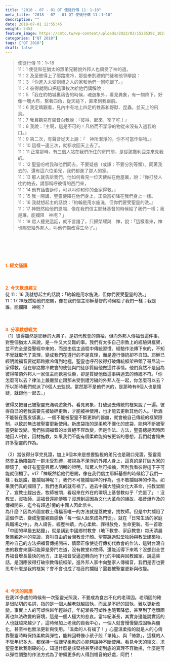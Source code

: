 ```yaml
---
title: "2018 - 07 - 01 QT 使徒行傳 11：1~18"
meta_title: "2018 - 07 - 01 QT 使徒行傳 11：1~18"
description: ""
date: 2018-07-01 12:55:45
weight: 5453
feature_image: https://cmtc.tw/wp-content/uploads/2022/03/15235392_10211799862337740_180693556567566654_o-1.webp
categories: ["QT 2018"]
tags: ["QT 2018"]
draft: false
---
```


<blockquote>使徒行傳 11：1~18<br />
11：1 使徒和在猶太的眾弟兄聽說外邦人也領受了神的道。<br />
11：2 及至彼得上了耶路撒冷，那些奉割禮的門徒和他爭辯說：<br />
11：3 「你進入未受割禮之人的家和他們一同吃飯了。」<br />
11：4 彼得就開口把這事挨次給他們講解說：<br />
11：5 「我在約帕城裏禱告的時候，魂遊象外，看見異象，有一物降下，好像一塊大布，繫著四角，從天縋下，直來到我跟前。<br />
11：6 我定睛觀看，見內中有地上四足的牲畜和野獸、昆蟲，並天上的飛鳥。<br />
11：7 我且聽見有聲音向我說：『彼得，起來，宰了吃！』<br />
11：8 我說：『主啊，這是不可的！凡俗而不潔淨的物從來沒有入過我的口。』<br />
11：9 第二次，有聲音從天上說：『　神所潔淨的，你不可當作俗物。』<br />
11：10 這樣一連三次，就都收回天上去了。<br />
11：11 正當那時，有三個人站在我們所住的房門前，是從該撒利亞差來見我的。<br />
11：12 聖靈吩咐我和他們同去，不要疑惑（或譯：不要分別等類）。同著我去的，還有這六位弟兄，我們都進了那人的家。<br />
11：13 那人就告訴我們，他如何看見一位天使站在他屋裏，說：『你打發人往約帕去，請那稱呼彼得的西門來，<br />
11：14 他有話告訴你，可以叫你和你的全家得救。』<br />
11：15 我一開講，聖靈便降在他們身上，正像當初降在我們身上一樣。<br />
11：16 我就想起主的話說：『約翰是用水施洗，但你們要受聖靈的洗。』<br />
11：17 神既然給他們恩賜，像在我們信主耶穌基督的時候給了我們一樣；我是誰，能攔阻　神呢？」<br />
11：18 眾人聽見這話，就不言語了，只歸榮耀與　神，說：「這樣看來，神也賜恩給外邦人，叫他們悔改得生命了。」</blockquote><br />
&nbsp;<br />
<br />
&nbsp;<br />
<br />
<span style="color: #ff6600;"><strong>1. </strong><strong>經文誦讀</strong></span><br />
<br />
<span style="color: #ff6600;"><strong> </strong></span><br />
<br />
<span style="color: #ff6600;"><strong>2. 今天默想</strong><strong>經文<br />
</strong></span>徒 11：16 我就想起主的話說：「約翰是用水施洗，但你們要受聖靈的洗。」<br />
11：17 神既然給他們恩賜，像在我們信主耶穌基督的時候給了我們一樣；我是誰，能攔阻　神呢？<br />
<br />
&nbsp;<br />
<br />
<span style="color: #ff6600;"><strong>3. 分享默想經文<br />
</strong></span>（1）彼得雖然是耶穌的大弟子，是初代教會的領袖，但向外邦人傳福音這件事，對整個猶太人來說，是一件又大又難的事。我們有太多自己宗教上的經驗與框架，並不完全是從聖經中來的，而是由信主過程中傳統習慣、經驗作法傳下來的，不知不覺就取代了真理，變成我們在遵行的不是真理，而是遵行傳統卻不自知。耶穌已經明說福音要從耶路撒冷傳到地極，聖靈也呼召彼得打破傳統框架帶領了哥尼流一家得救，但在耶路撒冷教會的使徒與門徒卻質疑他做這件事情。他們竟然不是因為彼得帶領外邦人一家信主而歡喜快樂，卻是質疑他做這事與過去的傳統不符。「你怎麼可以去？律法上嚴嚴禁止跟那未受割禮污穢的外邦人在一起，你怎麼可以去？所以那時我們就派了6個人去監視。當然那不是他們派的，是那時有6個人也是懷疑，就跟他一起去。」<br />
<br />
彼得又把自己被聖靈充滿魂遊象外，看見異象，打破過去傳統的框架說了一遍。彼得自已的老我需要先被破碎更新，才能被神使用，也才能去更新其他的人。「新酒不能裝在舊皮袋裏」，一個不能被聖靈不斷更新的器皿，就會被自己傳統的框架限制，以致於無法被聖靈更新使用。新皮袋指的是柔軟不僵化的皮袋，能夠不斷被聖靈更新改變。我們強調福音的本質絕不容改變，但是作法、方法，聖靈總是因時因地因人制宜，因材施教，如果我們不能有個柔軟能夠被更新的思想，我們就會錯失許多聖靈的作為。<br />
<br />
（2）當彼得分享完見證，加上6個本來是想要監視的弟兄也是親口見證，聖靈竟然會主動降臨在一群未受割禮，被視為不潔淨的外邦人身上，這真的是打破大家的眼鏡了。幸好有聖靈與眾人明顯的證明，叫眾人無可指摘，否則我看彼得這下子可能就倒楣了。v17「神既然給他們恩賜，像在我們信主耶穌基督的時候給了我們一樣；我是誰，能攔阻神呢？」我們不可能攔阻神的作為，也不敢攔阻神的作為。如果我們真的攔阻了，我們也真的就有禍了。過去中國大陸搞文化大革命，把教堂關了，宣教士趕出去，牧師被關，看起來在外在的環境上基督教似乎「完蛋了」！沒教堂，沒牧師、這福音還能傳嗎？沒想到這因為文化大革命的緣故，福音爆炸及的傳福開來，迄今有超過1億的中國人因此信主。<br />
為什麼？因為外國宣教士傳福音唯一的方法就是蓋教堂，找牧師。但是中共攔阻了這個作法，變成聖靈親自感動「每一個人起來成為門徒」，就在「日常生活的家庭與職場之中」，為人禱告，經歷神蹟，內心柔軟、罪得赦免，生命更新。有一首歌「中國的早晨五點鐘」，就是講到中國鄉村教會（地下教會、家庭教會）每天清晨聚集親近神的見證，真叫自由的台灣教會汗顏。聖靈跳過駐堂牧師與教堂建築物，用神自己的方法把福音傳揚開來，情節正像使徒行傳初代教會的作法，這對台灣自由的教會來講可能算是旁門左道，沒有教堂和牧師，還能活得下來嗎？沒想到全世界福音增長最快的地方，正是福音受逼迫轉向地下化的中國與回教國家。說這些話，是回應彼得打破宗教傳統框架，進外邦人家中向整家人傳福音，我們是否也要思考什麼是我的框架？會不會也成了福音的攔阻？需要被聖靈更新與改變。<br />
<br />
&nbsp;<br />
<br />
<span style="color: #ff6600;"><strong>4. 今天的回應<br />
</strong></span>在我20多歲的時候有一次聖靈光照我，不要成為食古不化的老頑固。老頑固的確是很貼切的名詞，指的是一個人越老就越固執，而且是不好的固執，難以更新改變。事實上人的可塑性越年輕越好，年紀漸長可塑性也隨著降低，甚至到了老頑固再也無法改變的窘境，這是一個人極大的悲哀。當年紀漸長，其實身邊能說實話的人也就越來越少了，這時候加上老我的自我中心，一個人就會慢慢變成固執與僵化，甚至神也無法更新與使用。「溫柔的人有福了！」心靈溫柔指的就是人的心倚靠聖靈時時保持柔軟與彈性，能夠回轉像小孩子般「單純」、與「倚靠」，這樣的人不管年紀多大，都保持一個謙卑柔軟的心能夠讓神不斷使用。看見今天的經文，求聖靈柔軟我剛硬的心，知道什麼是該堅持甚至捍衛到底的真理不容動搖，什麼是可以彈性調整的作法方式為了帶領更多的人得到福音的好處，阿們！<br />
<br />
&nbsp;
        